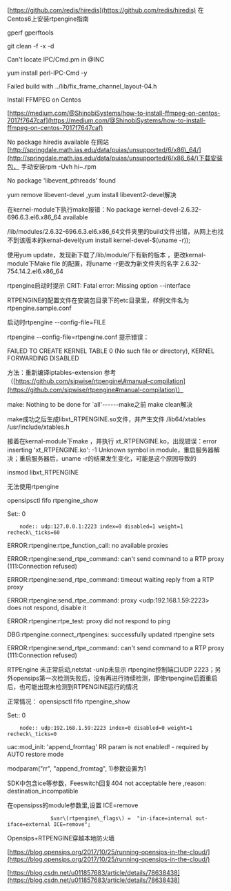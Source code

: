 [https://github.com/redis/hiredis](https://github.com/redis/hiredis)  在Centos6上安装rtpengine指南

gperf   gperftools

git clean -f -x -d

Can't locate IPC/Cmd.pm in @INC

yum install perl-IPC-Cmd -y

Failed build with ../lib/fix\_frame\_channel\_layout-04.h

Install FFMPEG on Centos

[https://medium.com/@ShinobiSystems/how-to-install-ffmpeg-on-centos-7017f7647caf](https://medium.com/@ShinobiSystems/how-to-install-ffmpeg-on-centos-7017f7647caf)

No package hiredis available 在网站[http://springdale.math.ias.edu/data/puias/unsupported/6/x86\_64/](http://springdale.math.ias.edu/data/puias/unsupported/6/x86_64/)下载安装包，                   手动安装rpm -Uvh  hi~.rpm

No package 'libevent\_pthreads' found

yum remove libevent-devel ,yum install libevent2-devel解决

在kernel-module下执行make报错：No package kernel-devel-2.6.32-696.6.3.el6.x86\_64 available

/lib/modules/2.6.32-696.6.3.el6.x86\_64文件夹里的build文件出错，从网上也找不到该版本的kernal-devel\(yum install kernel-devel-$\(uname -r\)\);

使用yum update，发现新下载了/lib/module/下有新的版本 ，更改kernal-module下Make file  的配置，将uname -r更改为新文件夹的名字 2.6.32-754.14.2.el6.x86\_64

rtpengine启动时提示 CRIT: Fatal error: Missing option --interface

RTPENGINE的配置文件在安装包目录下的etc目录里，样例文件名为 rtpengine.sample.conf

启动时rtpengine  --config-file=FILE

rtpengine --config-file=rtpengine.conf 提示错误：

FAILED TO CREATE KERNEL TABLE 0 \(No such file or directory\), KERNEL FORWARDING DISABLED

方法：重新编译iptables-extension 参考（[https://github.com/sipwise/rtpengine\#manual-compilation](https://github.com/sipwise/rtpengine#manual-compilation)）

make: Nothing to be done for \`all'------make之前 make clean解决

make成功之后生成libxt\_RTPENGINE.so文件，并产生文件 /lib64/xtables /usr/include/xtables.h

接着在kernal-module下make ，并执行 xt\_RTPENGINE.ko，出现错误：error inserting 'xt\_RTPENGINE.ko': -1 Unknown symbol in module，重启服务器解决；重启服务器后，uname -r的结果发生变化，可能是这个原因导致的

insmod libxt\_RTPENGINE

无法使用rtpengine

opensipsctl fifo rtpengine\_show

Set:: 0

```
    node:: udp:127.0.0.1:2223 index=0 disabled=1 weight=1 recheck\_ticks=60
```

ERROR:rtpengine:rtpe\_function\_call: no available proxies

ERROR:rtpengine:send\_rtpe\_command: can't send command to a RTP proxy \(111:Connection refused\)

ERROR:rtpengine:send\_rtpe\_command: timeout waiting reply from a RTP proxy

ERROR:rtpengine:send\_rtpe\_command: proxy &lt;udp:192.168.1.59:2223&gt; does not respond, disable it

ERROR:rtpengine:rtpe\_test: proxy did not respond to ping

DBG:rtpengine:connect\_rtpengines: successfully updated rtpengine sets

ERROR:rtpengine:send\_rtpe\_command: can't send command to a RTP proxy \(111:Connection refused\)

RTPEngine 未正常启动,netstat -unlp未显示 rtpengine控制端口UDP 2223；另外opensips第一次检测失败后，没有再进行持续检测，即使rtpengine后面重启后，也可能出现未检测到RTPENGINE运行的情况

正常情况： opensipsctl fifo rtpengine\_show

Set:: 0

```
    node:: udp:192.168.1.59:2223 index=0 disabled=0 weight=1 recheck\_ticks=0
```

uac:mod\_init: 'append\_fromtag' RR param is not enabled! - required by AUTO restore mode

modparam\("rr", "append\_fromtag", 1\)参数设置为1

SDK中包含ice等参数，Feeswitch回复404 not acceptable here ,reason: destination\_incompatible

在opensipss的module参数里,设置 ICE=remove

```
              $var\(rtpengine\_flags\) =  "in-iface=internal out-iface=external ICE=remove";
```

Opensips+RTPENGINE穿越本地防火墙

[https://blog.opensips.org/2017/10/25/running-opensips-in-the-cloud/](https://blog.opensips.org/2017/10/25/running-opensips-in-the-cloud/)

[https://blog.csdn.net/u011857683/article/details/78638438](https://blog.csdn.net/u011857683/article/details/78638438)

